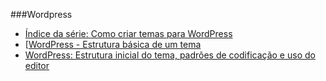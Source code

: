 ###Wordpress
* [Índice da série: Como criar temas para WordPress](http://blog.da2k.com.br/2015/01/11/indice-da-serie-como-criar-temas-para-wordpress/)
* [[WordPress - Estrutura básica de um tema](http://blog.da2k.com.br/2015/01/09/wordpress-estrutura-basica-de-um-tema/)
* [WordPress: Estrutura inicial do tema, padrões de codificação e uso do editor](http://blog.da2k.com.br/2015/01/12/wordpress-estrutura-inicial-do-tema-padroes-de-codificacao-e-uso-do-editor/)

